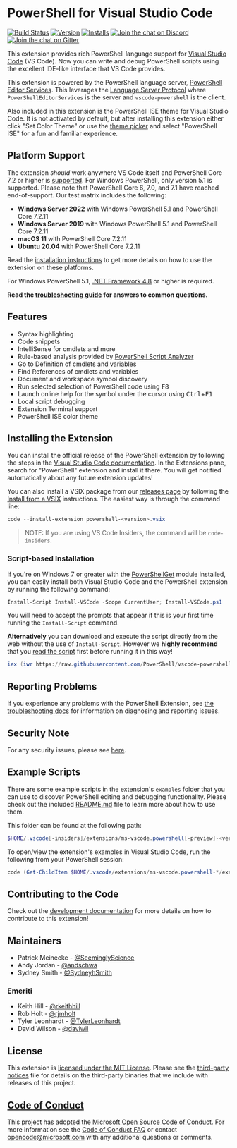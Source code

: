 # PowerShell for Visual Studio Code

[![Build Status](https://dev.azure.com/powershell/vscode-powershell/_apis/build/status/PowerShell.vscode-powershell?branchName=main)](https://dev.azure.com/powershell/vscode-powershell/_build/latest?definitionId=51&branchName=main)
[![Version](https://vsmarketplacebadges.dev/version-short/ms-vscode.powershell.svg)](https://marketplace.visualstudio.com/items?itemName=ms-vscode.PowerShell)
[![Installs](https://vsmarketplacebadges.dev/installs-short/ms-vscode.powershell.svg)](https://marketplace.visualstudio.com/items?itemName=ms-vscode.PowerShell)
[![Join the chat on Discord](https://img.shields.io/discord/180528040881815552.svg?label=%23vscode&logo=discord&logoColor=white)](https://aka.ms/powershell-vscode-discord)
[![Join the chat on Gitter](https://badges.gitter.im/PowerShell/vscode-powershell.svg)](https://gitter.im/PowerShell/vscode-powershell?utm_source=badge&utm_medium=badge&utm_campaign=pr-badge&utm_content=badge)

This extension provides rich PowerShell language support for [Visual Studio Code](https://github.com/Microsoft/vscode) (VS Code).
Now you can write and debug PowerShell scripts using the excellent IDE-like interface
that VS Code provides.

This extension is powered by the PowerShell language server,
[PowerShell Editor Services](https://github.com/PowerShell/PowerShellEditorServices).
This leverages the
[Language Server Protocol](https://microsoft.github.io/language-server-protocol/)
where `PowerShellEditorServices` is the server and `vscode-powershell` is the client.

Also included in this extension is the PowerShell ISE theme for Visual Studio Code. It is
not activated by default, but after installing this extension either click "Set Color
Theme" or use the [theme picker](https://code.visualstudio.com/docs/getstarted/themes) and
select "PowerShell ISE" for a fun and familiar experience.

## Platform Support

The extension _should_ work anywhere VS Code itself and PowerShell Core 7.2 or higher is
[supported][]. For Windows PowerShell, only version 5.1 is supported. Please note that
PowerShell Core 6, 7.0, and 7.1 have reached end-of-support. Our test matrix includes the
following:

- **Windows Server 2022** with Windows PowerShell 5.1 and PowerShell Core 7.2.11
- **Windows Server 2019** with Windows PowerShell 5.1 and PowerShell Core 7.2.11
- **macOS 11** with PowerShell Core 7.2.11
- **Ubuntu 20.04** with PowerShell Core 7.2.11

[supported]: https://docs.microsoft.com/en-us/powershell/scripting/powershell-support-lifecycle

Read the [installation instructions](https://docs.microsoft.com/en-us/powershell/scripting/components/vscode/using-vscode)
to get more details on how to use the extension on these platforms.

For Windows PowerShell 5.1, [.NET Framework 4.8][dotnet-framework] or higher is required.

[dotnet-framework]: https://dotnet.microsoft.com/en-us/download/dotnet-framework

**Read the [troubleshooting guide](https://github.com/PowerShell/vscode-powershell/blob/HEAD/docs/troubleshooting.md) for answers to common questions.**

## Features

- Syntax highlighting
- Code snippets
- IntelliSense for cmdlets and more
- Rule-based analysis provided by [PowerShell Script Analyzer](http://github.com/PowerShell/PSScriptAnalyzer)
- Go to Definition of cmdlets and variables
- Find References of cmdlets and variables
- Document and workspace symbol discovery
- Run selected selection of PowerShell code using <kbd>F8</kbd>
- Launch online help for the symbol under the cursor using <kbd>Ctrl</kbd>+<kbd>F1</kbd>
- Local script debugging
- Extension Terminal support
- PowerShell ISE color theme

## Installing the Extension

You can install the official release of the PowerShell extension by following the steps
in the [Visual Studio Code documentation](https://code.visualstudio.com/docs/editor/extension-gallery).
In the Extensions pane, search for "PowerShell" extension and install it there. You will
get notified automatically about any future extension updates!

You can also install a VSIX package from our [releases page](https://github.com/PowerShell/vscode-powershell/releases) by following the
[Install from a VSIX](https://code.visualstudio.com/docs/editor/extension-gallery#_install-from-a-vsix)
instructions. The easiest way is through the command line:

```powershell
code --install-extension powershell-<version>.vsix
```

> NOTE: If you are using VS Code Insiders, the command will be `code-insiders`.

### Script-based Installation

If you're on Windows 7 or greater with the [PowerShellGet](https://msdn.microsoft.com/powershell/gallery/readme)
module installed, you can easily install both Visual Studio Code and the PowerShell
extension by running the following command:

```powershell
Install-Script Install-VSCode -Scope CurrentUser; Install-VSCode.ps1
```

You will need to accept the prompts that appear if this is your first time running
the `Install-Script` command.

**Alternatively** you can download and execute the script directly from the web
without the use of `Install-Script`.  However we **highly recommend** that you
[read the script](https://raw.githubusercontent.com/PowerShell/vscode-powershell/main/scripts/Install-VSCode.ps1)
first before running it in this way!

```powershell
iex (iwr https://raw.githubusercontent.com/PowerShell/vscode-powershell/main/scripts/Install-VSCode.ps1)
```

## Reporting Problems

If you experience any problems with the PowerShell Extension, see
[the troubleshooting docs](https://github.com/PowerShell/vscode-powershell/blob/HEAD/docs/troubleshooting.md) for information
on diagnosing and reporting issues.

## Security Note

For any security issues, please see [here](https://github.com/PowerShell/vscode-powershell/blob/HEAD/SECURITY.md).

## Example Scripts

There are some example scripts in the extension's `examples` folder that you can
use to discover PowerShell editing and debugging functionality.  Please
check out the included [README.md](https://github.com/PowerShell/vscode-powershell/blob/HEAD/examples/README.md) file to learn more about
how to use them.

This folder can be found at the following path:

```powershell
$HOME/.vscode[-insiders]/extensions/ms-vscode.powershell[-preview]-<version>/examples
```

To open/view the extension's examples in Visual Studio Code, run the following from your
PowerShell session:

```powershell
code (Get-ChildItem $HOME/.vscode/extensions/ms-vscode.powershell-*/examples)[-1]
```

## Contributing to the Code

Check out the [development documentation](https://github.com/PowerShell/vscode-powershell/blob/HEAD/docs/development.md) for more details
on how to contribute to this extension!

## Maintainers

- Patrick Meinecke - [@SeeminglyScience](https://github.com/SeeminglyScience)
- Andy Jordan - [@andschwa](https://github.com/andschwa)
- Sydney Smith - [@SydneyhSmith](https://github.com/SydneyhSmith)

### Emeriti

- Keith Hill - [@rkeithhill](https://github.com/rkeithhill)
- Rob Holt - [@rjmholt](https://github.com/rjmholt)
- Tyler Leonhardt - [@TylerLeonhardt](https://github.com/TylerLeonhardt)
- David Wilson - [@daviwil](https://github.com/daviwil)

## License

This extension is [licensed under the MIT License](https://github.com/PowerShell/vscode-powershell/blob/HEAD/LICENSE.txt).  Please see the
[third-party notices](https://github.com/PowerShell/vscode-powershell/blob/HEAD/Third%20Party%20Notices.txt) file for details on the third-party
binaries that we include with releases of this project.

## [Code of Conduct][conduct-md]

This project has adopted the [Microsoft Open Source Code of Conduct][conduct-code].
For more information see the [Code of Conduct FAQ][conduct-FAQ] or contact [opencode@microsoft.com][conduct-email] with any additional questions or comments.

[conduct-code]: http://opensource.microsoft.com/codeofconduct/
[conduct-FAQ]: http://opensource.microsoft.com/codeofconduct/faq/
[conduct-email]: mailto:opencode@microsoft.com
[conduct-md]: https://github.com/PowerShell/vscode-powershell/blob/main/CODE_OF_CONDUCT.md
